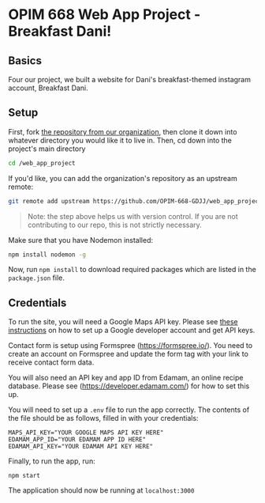 # OPIM 668 Web App Project - Breakfast Dani!

## Basics

Four our project, we built a website for Dani's breakfast-themed instagram account, Breakfast Dani.

## Setup

First, fork [the repository from our organization](https://github.com/OPIM-668-GDJJ/web_app_project), then clone it down into whatever directory you would like it to live in. Then, cd down into the project's main directory

```` sh
cd /web_app_project
````

If you'd like, you can add the organization's repository as an upstream remote:

````sh
git remote add upstream https://github.com/OPIM-668-GDJJ/web_app_project
````

> Note: the step above helps us with version control. If you are not contributing to our repo, this is not strictly necessary.

Make sure that you have Nodemon installed:

```` sh
npm install nodemon -g
````

Now, run `npm install` to download required packages which are listed in the `package.json` file.

## Credentials
To run the site, you will need a Google Maps API key. Please see [these instructions](https://developers.google.com/maps/gmp-get-started) on how to set up a Google developer account and get API keys.

Contact form is setup using Formspree (https://formspree.io/). You need to create an account on Formspree and update the form tag with your link to receive contact form data.

You will also need an API key and app ID from Edamam, an online recipe database. Please see (https://developer.edamam.com/) for how to set this up.

You will need to set up a `.env` file to run the app correctly. The contents of the file should be as follows, filled in with your credentials:
````
MAPS_API_KEY="YOUR GOOGLE MAPS API KEY HERE"
EDAMAM_APP_ID="YOUR EDAMAM APP ID HERE"
EDAMAM_API_KEY="YOUR EDAMAM API KEY HERE"
````

Finally, to run the app, run:
````
npm start
````

The application should now be running at `localhost:3000`
